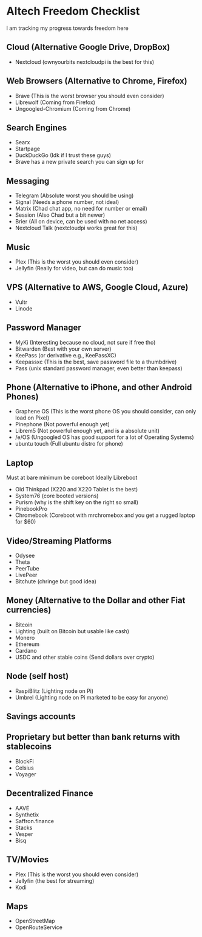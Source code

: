 # Altech Freedom Checklist

I am tracking my progress towards freedom here

## Cloud (Alternative Google Drive, DropBox)
- Nextcloud (ownyourbits nextcloudpi is the best for this)

## Web Browsers (Alternative to Chrome, Firefox)

- Brave (This is the worst browser you should even consider)
- Librewolf (Coming from Firefox) 
- Ungoogled-Chromium (Coming from Chrome)

## Search Engines

- Searx
- Startpage
- DuckDuckGo (Idk if I trust these guys)
- Brave has a new private search you can sign up for

## Messaging

- Telegram (Absolute worst you should be using) 
- Signal (Needs a phone number, not ideal)
- Matrix (Chad chat app, no need for number or email)
- Session (Also Chad but a bit newer)
- Brier (All on device, can be used with no net access)
- Nextcloud Talk (nextcloudpi works great for this)


## Music
- Plex (This is the worst you should even consider)
- Jellyfin (Really for video, but can do music too)

## VPS (Alternative to AWS, Google Cloud, Azure)
- Vultr
- Linode

## Password Manager

- MyKi (Interesting because no cloud, not sure if free tho)
- Bitwarden (Best with your own server)
- KeePass (or derivative e.g., KeePassXC)
- Keepassxc (This is the best, save password file to a thumbdrive)
- Pass (unix standard password manager, even better than keepass)

## Phone (Alternative to iPhone, and other Android Phones)

- Graphene OS (This is the worst phone OS you should consider, can only load on Pixel)
- Pinephone (Not powerful enough yet)
- Librem5 (Not powerful enough yet, and is a absolute unit)
- /e/OS (Ungoogled OS has good support for a lot of Operating Systems)
- ubuntu touch (Full ubuntu distro for phone)

## Laptop

Must at bare minimum be coreboot
Ideally Libreboot

- Old Thinkpad (X220 and X220 Tablet is the best)
- System76 (core booted versions)
- Purism (why is the shift key on the right so small)
- PinebookPro 
- Chromebook (Coreboot with mrchromebox and you get a rugged laptop for $60)

## Video/Streaming Platforms

- Odysee
- Theta
- PeerTube
- LivePeer
- Bitchute (chringe but good idea)

## Money (Alternative to the Dollar and other Fiat currencies)

- Bitcoin
- Lighting (built on Bitcoin but usable like cash)
- Monero
- Ethereum
- Cardano
- USDC and other stable coins (Send dollars over crypto)

## Node (self host)
- RaspiBlitz (Lighting node on Pi)
- Umbrel (Lighting node on Pi marketed to be easy for anyone)

## Savings accounts

## Proprietary but better than bank returns with stablecoins

- BlockFi
- Celsius
- Voyager

## Decentralized Finance

- AAVE
- Synthetix
- Saffron.finance
- Stacks
- Vesper
- Bisq

## TV/Movies

- Plex (This is the worst you should even consider)
- Jellyfin (the best for streaming)
- Kodi 

## Maps

- OpenStreetMap 
- OpenRouteService


